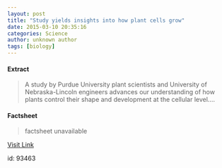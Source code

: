 ```yaml
---
layout: post
title: "Study yields insights into how plant cells grow"
date: 2015-03-10 20:35:16
categories: Science
author: unknown author
tags: [biology]
---
```



#### Extract
>A study by Purdue University plant scientists and University of Nebraska-Lincoln engineers advances our understanding of how plants control their shape and development at the cellular level....

#### Factsheet
>factsheet unavailable

[Visit Link](http://phys.org/news345224103.html)

id:   93463
